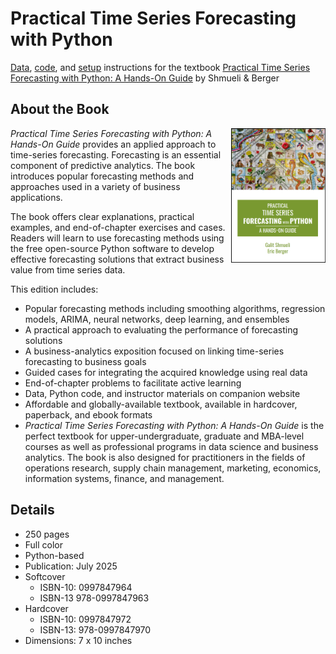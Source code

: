 # Practical Time Series Forecasting with Python
[Data](Data), [code](Code), and [setup](SETUP.md) instructions for the textbook [Practical Time Series Forecasting with Python: A Hands-On Guide](https://www.forecastingbook.com) by Shmueli & Berger


## About the Book

<img align="right" width="30%" height="30%" src="assets/book_cover_medium.png">

_Practical Time Series Forecasting with Python: A Hands-On Guide_ provides an applied approach to time-series forecasting. 
Forecasting is an essential component of predictive analytics. 
The book introduces popular forecasting methods and approaches used in a variety of business applications.

The book offers clear explanations, practical examples, and end-of-chapter exercises and cases. 
Readers will learn to use forecasting methods using the free open-source Python software to develop effective forecasting solutions that extract business value from time series data.

This edition includes:
* Popular forecasting methods including smoothing algorithms, regression models, ARIMA, neural networks, deep learning, and ensembles
* A practical approach to evaluating the performance of forecasting solutions
* A business-analytics exposition focused on linking time-series forecasting to business goals
* Guided cases for integrating the acquired knowledge using real data
* End-of-chapter problems to facilitate active learning
* Data, Python code, and instructor materials on companion website
* Affordable and globally-available textbook, available in hardcover, paperback, and ebook formats
* _Practical Time Series Forecasting with Python: A Hands-On Guide_ is the perfect textbook for upper-undergraduate, graduate and MBA-level courses as well as professional programs in data science and business analytics. The book is also designed for practitioners in the fields of operations research, supply chain management, marketing, economics, information systems, finance, and management.

## Details
* 250 pages
* Full color
* Python-based
* Publication: July 2025
* Softcover
  * ISBN-10: 0997847964
  * ISBN-13 978-0997847963
* Hardcover
  * ISBN-10: 0997847972
  * ISBN-13: 978-0997847970
* Dimensions: 7 x 10 inches

